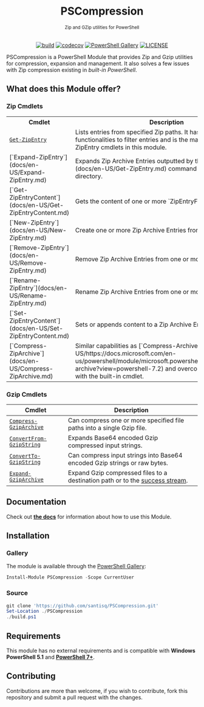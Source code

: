 <h1 align="center">PSCompression</h1>
<div align="center">
<sub>Zip and GZip utilities for PowerShell</sub>
<br/><br/>

[![build](https://github.com/santisq/PSCompression/actions/workflows/ci.yml/badge.svg)](https://github.com/santisq/PSCompression/actions/workflows/ci.yml)
[![codecov](https://codecov.io/gh/santisq/PSCompression/branch/main/graph/badge.svg)](https://codecov.io/gh/santisq/PSCompression)
[![PowerShell Gallery](https://img.shields.io/powershellgallery/dt/PSCompression?color=%23008FC7
)](https://www.powershellgallery.com/packages/PSCompression)
[![LICENSE](https://img.shields.io/github/license/santisq/PSCompression)](https://github.com/santisq/PSCompression/blob/main/LICENSE)

</div>

PSCompression is a PowerShell Module that provides Zip and Gzip utilities for compression, expansion and management. It also solves a few issues with Zip compression existing in _built-in PowerShell_.

## What does this Module offer?

### Zip Cmdlets

<div class="zipcmdlets">
<table>
<tr>
<th>Cmdlet</th>
<th>Description</th>
</tr>
<tr>
<td>

[`Get-ZipEntry`](docs/en-US/Get-ZipEntry.md)

</td>
<td>Lists entries from specified Zip paths. It has built-in
functionalities to filter entries and is the main entry point for the ZipEntry cmdlets in this module.</td>
</tr>
<tr>
<td>[`Expand-ZipEntry`](docs/en-US/Expand-ZipEntry.md)</td>
<td>Expands Zip Archive Entries outputted by the [`Get-ZipEntry`](docs/en-US/Get-ZipEntry.md) command to a
destination directory.</td>
</tr>
<tr>
<td>[`Get-ZipEntryContent`](docs/en-US/Get-ZipEntryContent.md)</td>
<td>Gets the content of one or more `ZipEntryFile` instances.</td>
</tr>
<tr>
<td>[`New-ZipEntry`](docs/en-US/New-ZipEntry.md)</td>
<td>Create one or more Zip Archive Entries from specified paths.</td>
</tr>
<tr>
<td>[`Remove-ZipEntry`](docs/en-US/Remove-ZipEntry.md)</td>
<td>Remove Zip Archive Entries from one or more Zip Archives.</td>
</tr>
<tr>
<td>[`Rename-ZipEntry`](docs/en-US/Rename-ZipEntry.md)</td>
<td>Rename Zip Archive Entries from one or more Zip Archives.</td>
</tr>
<tr>
<td>[`Set-ZipEntryContent`](docs/en-US/Set-ZipEntryContent.md)</td>
<td>Sets or appends content to a Zip Archive Entry.</td>
</tr>
<tr>
<td>[`Compress-ZipArchive`](docs/en-US/Compress-ZipArchive.md)</td>
<td>Similar capabilities as
[`Compress-Archive`](docs/en-US/https://docs.microsoft.com/en-us/powershell/module/microsoft.powershell.archive/compress-archive?view=powershell-7.2)
and overcomes a few issues with the built-in cmdlet.</td>
</tr>
</table>
</div>

### Gzip Cmdlets

| Cmdlet | Description |
| --- | --- |
| [`Compress-GzipArchive`](docs/en-US/Compress-GzipArchive.md) | Can compress one or more specified file paths into a single Gzip file. |
| [`ConvertFrom-GzipString`](docs/en-US/ConvertFrom-GzipString.md) | Expands Base64 encoded Gzip compressed input strings. |
| [`ConvertTo-GzipString`](docs/en-US/ConvertTo-GzipString.md) | Can compress input strings into Base64 encoded Gzip strings or raw bytes. |
| [`Expand-GzipArchive`](docs/en-US/Expand-GzipArchive.md) | Expand Gzip compressed files to a destination path or to the [success stream](https://learn.microsoft.com/en-us/powershell/module/microsoft.powershell.core/about/about_output_streams?view=powershell-7.3#success-stream). |

## Documentation

Check out [__the docs__](docs/en-US/PSCompression.md) for information about how to use this Module.

## Installation

### Gallery

The module is available through the [PowerShell Gallery](https://www.powershellgallery.com/):

```powershell
Install-Module PSCompression -Scope CurrentUser
```

### Source

```powershell
git clone 'https://github.com/santisq/PSCompression.git'
Set-Location ./PSCompression
./build.ps1
```

## Requirements

This module has no external requirements and is compatible with __Windows PowerShell 5.1__ and [__PowerShell 7+__](https://github.com/PowerShell/PowerShell).

## Contributing

Contributions are more than welcome, if you wish to contribute, fork this repository and submit a pull request with the changes.
